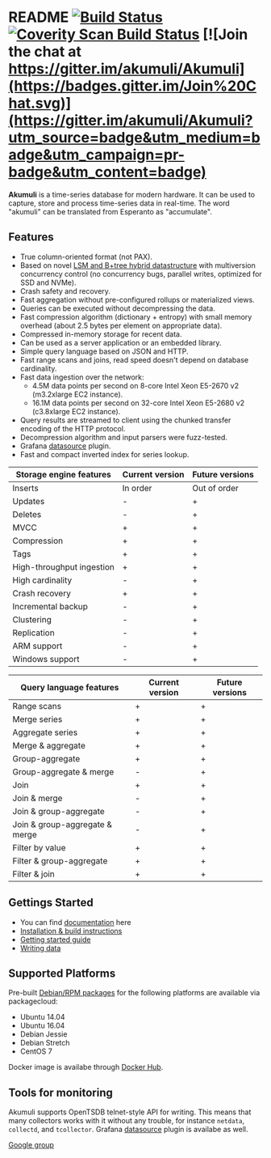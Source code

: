 README [![Build Status](https://travis-ci.org/akumuli/Akumuli.svg?branch=master)](https://travis-ci.org/akumuli/Akumuli) [![Coverity Scan Build Status](https://scan.coverity.com/projects/8879/badge.svg)](https://scan.coverity.com/projects/akumuli) [![Join the chat at https://gitter.im/akumuli/Akumuli](https://badges.gitter.im/Join%20Chat.svg)](https://gitter.im/akumuli/Akumuli?utm_source=badge&utm_medium=badge&utm_campaign=pr-badge&utm_content=badge)
======

**Akumuli** is a time-series database for modern hardware. 
It can be used to capture, store and process time-series data in real-time. 
The word "akumuli" can be translated from Esperanto as "accumulate".

Features
-------

* True column-oriented format (not PAX).
* Based on novel [LSM and B+tree hybrid datastructure](http://akumuli.org/akumuli/2017/04/29/nbplustree/) with multiversion concurrency control (no concurrency bugs, parallel writes, optimized for SSD and NVMe).
* Crash safety and recovery.
* Fast aggregation without pre-configured rollups or materialized views.
* Queries can be executed without decompressing the data.
* Fast compression algorithm (dictionary + entropy) with small memory overhead (about 2.5 bytes per element on appropriate data).
* Compressed in-memory storage for recent data.
* Can be used as a server application or an embedded library.
* Simple query language based on JSON and HTTP.
* Fast range scans and joins, read speed doesn't depend on database cardinality.
* Fast data ingestion over the network:
  * 4.5M data points per second on 8-core Intel Xeon E5-2670 v2 (m3.2xlarge EC2 instance).
  * 16.1M data points per second on 32-core Intel Xeon E5-2680 v2 (c3.8xlarge EC2 instance).
* Query results are streamed to client using the chunked transfer encoding of the HTTP protocol.
* Decompression algorithm and input parsers were fuzz-tested.
* Grafana [datasource](https://github.com/akumuli/akumuli-datasource) plugin.
* Fast and compact inverted index for series lookup.


|Storage engine features        |Current version|Future versions|
|-------------------------------|---------------|---------------|
|Inserts                        |In order       |Out of order   |
|Updates                        |-              |+              |
|Deletes                        |-              |+              |
|MVCC                           |+              |+              |
|Compression                    |+              |+              |
|Tags                           |+              |+              |
|High-throughput ingestion      |+              |+              |
|High cardinality               |-              |+              |
|Crash recovery                 |+              |+              |
|Incremental backup             |-              |+              |
|Clustering                     |-              |+              |
|Replication                    |-              |+              |
|ARM support                    |-              |+              |
|Windows support                |-              |+              |

|Query language features        |Current version|Future versions|
|-------------------------------|---------------|---------------|
|Range scans                    |+              |+              |
|Merge series                   |+              |+              |
|Aggregate series               |+              |+              |
|Merge & aggregate              |+              |+              |
|Group-aggregate                |+              |+              |
|Group-aggregate & merge        |-              |+              |
|Join                           |+              |+              |
|Join & merge                   |-              |+              |
|Join & group-aggregate         |-              |+              |
|Join & group-aggregate & merge |-              |+              |
|Filter by value                |+              |+              |
|Filter & group-aggregate       |+              |+              |
|Filter & join                  |+              |+              |

Gettings Started
----------------
* You can find [documentation](https://akumuli.gitbook.io/docs) here
* [Installation & build instructions](https://akumuli.gitbook.io/docs/getting-started)
* [Getting started guide](https://akumuli.gitbook.io/docs/getting-started)
* [Writing data](https://akumuli.gitbook.io/docs/writing-data)

Supported Platforms
-------------------

Pre-built [Debian/RPM packages](https://packagecloud.io/Lazin/Akumuli) for the following platforms
are available via packagecloud:

* Ubuntu 14.04
* Ubuntu 16.04
* Debian Jessie
* Debian Stretch
* CentOS 7

Docker image is availabe through [Docker Hub](https://hub.docker.com/r/akumuli/akumuli/tags/).

Tools for monitoring
--------------------

Akumuli supports OpenTSDB telnet-style API for writing. This means that many collectors works with it
without any trouble, for instance `netdata`, `collectd`, and `tcollector`. Grafana
[datasource](https://github.com/akumuli/akumuli-datasource) plugin is availabe as well.

[Google group](https://groups.google.com/forum/#!forum/akumuli)
